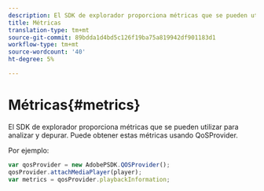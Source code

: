 ```yaml
---
description: El SDK de explorador proporciona métricas que se pueden utilizar para analizar y depurar. Puede obtener estas métricas usando QoSProvider.
title: Métricas
translation-type: tm+mt
source-git-commit: 89bdda1d4bd5c126f19ba75a819942df901183d1
workflow-type: tm+mt
source-wordcount: '40'
ht-degree: 5%

---
```



# Métricas{#metrics}

El SDK de explorador proporciona métricas que se pueden utilizar para analizar y depurar. Puede obtener estas métricas usando QoSProvider.

Por ejemplo:

```js
var qosProvider = new AdobePSDK.QOSProvider(); 
qosProvider.attachMediaPlayer(player); 
var metrics = qosProvider.playbackInformation;
```

